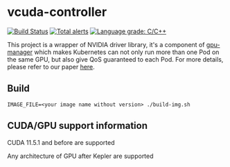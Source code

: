 # vcuda-controller

[![Build Status](https://travis-ci.org/tkestack/vcuda-controller.svg?branch=master)](https://travis-ci.org/tkestack/vcuda-controller)
[![Total alerts](https://img.shields.io/lgtm/alerts/g/tkestack/vcuda-controller.svg?logo=lgtm&logoWidth=18)](https://lgtm.com/projects/g/tkestack/vcuda-controller/alerts/)
[![Language grade: C/C++](https://img.shields.io/lgtm/grade/cpp/g/tkestack/vcuda-controller.svg?logo=lgtm&logoWidth=18)](https://lgtm.com/projects/g/tkestack/vcuda-controller/context:cpp)

This project is a wrapper of NVIDIA driver library, it's a component
of [gpu-manager](https://github.com/tkestack/gpu-manager) which makes Kubernetes can not only run more than one Pod on
the same GPU, but also give QoS guaranteed to each Pod. For more details, please refer to our
paper [here](https://ieeexplore.ieee.org/abstract/document/8672318).

## Build

```
IMAGE_FILE=<your image name without version> ./build-img.sh
```

## CUDA/GPU support information

CUDA 11.5.1 and before are supported

Any architecture of GPU after Kepler are supported